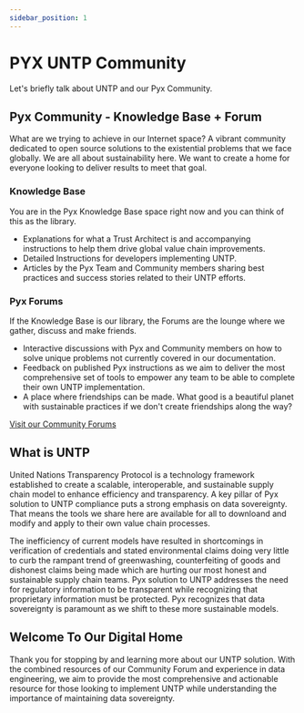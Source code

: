 ```yaml
---
sidebar_position: 1
---
```


# PYX UNTP Community

Let's briefly talk about UNTP and our Pyx Community.

## Pyx Community - Knowledge Base + Forum

What are we trying to achieve in our Internet space?  A vibrant community dedicated to open source solutions to the existential problems that we face globally.  We are all about sustainability here.  We want to create a home for everyone looking to deliver results to meet that goal.

### Knowledge Base

You are in the Pyx Knowledge Base space right now and you can think of this as the library.
- Explanations for what a Trust Architect is and accompanying instructions to help them drive global value chain improvements.
- Detailed Instructions for developers implementing UNTP.
- Articles by the Pyx Team and Community members sharing best practices and success stories related to their UNTP efforts.

### Pyx Forums

If the Knowledge Base is our library, the Forums are the lounge where we gather, discuss and make friends.
- Interactive discussions with Pyx and Community members on how to solve unique problems not currently covered in our documentation.
- Feedback on published Pyx instructions as we aim to deliver the most comprehensive set of tools to empower any team to be able to complete their own UNTP implementation.
- A place where friendships can be made.  What good is a beautiful planet with sustainable practices if we don't create friendships along the way?

[Visit our Community Forums](http://forum.pyx.io)

## What is UNTP

United Nations Transparency Protocol is a technology framework established to create a scalable, interoperable, and sustainable supply chain model to enhance efficiency and transparency.  A key pillar of Pyx solution to UNTP compliance puts a strong emphasis on data sovereignty.  That means the tools we share here are available for all to downloand and modify and apply to their own value chain processes.

The inefficiency of current models have resulted in shortcomings in verification of credentials and stated environmental claims doing very little to curb the rampant trend of greenwashing, counterfeiting of goods and dishonest claims being made which are hurting our most honest and sustainable supply chain teams.  Pyx solution to UNTP addresses the need for regulatory information to be transparent while recognizing that proprietary information must be protected.  Pyx recognizes that data sovereignty is paramount as we shift to these more sustainable models.

## Welcome To Our Digital Home

Thank you for stopping by and learning more about our UNTP solution.  With the combined resources of our Community Forum and experience in data engineering, we aim to provide the most comprehensive and actionable resource for those looking to implement UNTP while understanding the importance of maintaining data sovereignty.
